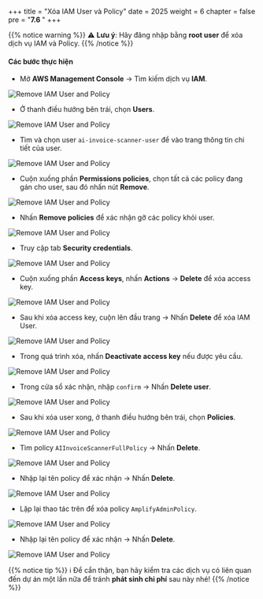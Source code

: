 +++
title = "Xóa IAM User và Policy"
date = 2025
weight = 6
chapter = false
pre = "<b>7.6 </b>"
+++

{{% notice warning %}}
⚠️ **Lưu ý**: Hãy đăng nhập bằng **root user** để xóa dịch vụ IAM và Policy.
{{% /notice %}}

#### Các bước thực hiện

-   Mở **AWS Management Console** → Tìm kiếm dịch vụ **IAM**.

![Remove IAM User and Policy](/images/7/7.6/Screenshot_1.png)

-   Ở thanh điều hướng bên trái, chọn **Users**.

![Remove IAM User and Policy](/images/7/7.6/Screenshot_2.png)

-   Tìm và chọn user `ai-invoice-scanner-user` để vào trang thông tin chi tiết của user.

![Remove IAM User and Policy](/images/7/7.6/Screenshot_3.png)

-   Cuộn xuống phần **Permissions policies**, chọn tất cả các policy đang gán cho user, sau đó nhấn nút **Remove**.

![Remove IAM User and Policy](/images/7/7.6/Screenshot_4.png)

-   Nhấn **Remove policies** để xác nhận gỡ các policy khỏi user.

![Remove IAM User and Policy](/images/7/7.6/Screenshot_5.png)

-   Truy cập tab **Security credentials**.

![Remove IAM User and Policy](/images/7/7.6/Screenshot_6.png)

-   Cuộn xuống phần **Access keys**, nhấn **Actions** → **Delete** để xóa access key.

![Remove IAM User and Policy](/images/7/7.6/Screenshot_7.png)

-   Sau khi xóa access key, cuộn lên đầu trang → Nhấn **Delete** để xóa IAM User.

![Remove IAM User and Policy](/images/7/7.6/Screenshot_8.png)

-   Trong quá trình xóa, nhấn **Deactivate access key** nếu được yêu cầu.

![Remove IAM User and Policy](/images/7/7.6/Screenshot_9.png)

-   Trong cửa sổ xác nhận, nhập `confirm` → Nhấn **Delete user**.

![Remove IAM User and Policy](/images/7/7.6/Screenshot_10.png)

-   Sau khi xóa user xong, ở thanh điều hướng bên trái, chọn **Policies**.

![Remove IAM User and Policy](/images/7/7.6/Screenshot_11.png)

-   Tìm policy `AIInvoiceScannerFullPolicy` → Nhấn **Delete**.

![Remove IAM User and Policy](/images/7/7.6/Screenshot_12.png)

-   Nhập lại tên policy để xác nhận → Nhấn **Delete**.

![Remove IAM User and Policy](/images/7/7.6/Screenshot_13.png)

-   Lặp lại thao tác trên để xóa policy `AmplifyAdminPolicy`.

![Remove IAM User and Policy](/images/7/7.6/Screenshot_14.png)

-   Nhập lại tên policy để xác nhận → Nhấn **Delete**.

![Remove IAM User and Policy](/images/7/7.6/Screenshot_15.png)

{{% notice tip %}}
ℹ️ Để cẩn thận, bạn hãy kiểm tra các dịch vụ có liên quan đến dự án một lần nữa để tránh **phát sinh chi phí** sau này nhé!
{{% /notice %}}
